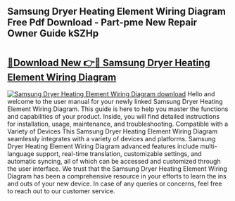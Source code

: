 ## Samsung Dryer Heating Element Wiring Diagram Free Pdf Download - Part-pme New Repair Owner Guide kSZHp

# <h2><a href="http://dfs5ej.blite.top/?on=Samsung+Dryer+Heating+Element+Wiring+Diagram">🔗Download New 👉🔴 Samsung Dryer Heating Element Wiring Diagram</a></h2>

[![Samsung Dryer Heating Element Wiring Diagram download](https://i.imgur.com/lujVjoI.png)](http://dfs5ej.blite.top/?on=Samsung+Dryer+Heating+Element+Wiring+Diagram)
Hello and welcome to the user manual for your newly linked Samsung Dryer Heating Element Wiring Diagram. This guide is here to help you master the functions and capabilities of your product. Inside, you will find detailed instructions for installation, usage, maintenance, and troubleshooting. Compatible with a Variety of Devices This Samsung Dryer Heating Element Wiring Diagram seamlessly integrates with a variety of devices and platforms. Samsung Dryer Heating Element Wiring Diagram advanced features include multi-language support, real-time translation, customizable settings, and automatic syncing, all of which can be accessed and customized through the user interface. We trust that the Samsung Dryer Heating Element Wiring Diagram has been a comprehensive resource in your efforts to learn the ins and outs of your new device. In case of any queries or concerns, feel free to reach out to our customer service.
